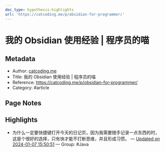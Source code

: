 ```yaml
---
doc_type: hypothesis-highlights
url: 'https://catcoding.me/p/obsidian-for-programmer/'
---
```


# 我的 Obsidian 使用经验 | 程序员的喵

## Metadata
- Author: [catcoding.me]()
- Title: 我的 Obsidian 使用经验 | 程序员的喵
- Reference: https://catcoding.me/p/obsidian-for-programmer/
- Category: #article

## Page Notes
## Highlights
- 为什么一定要快捷键打开今天的日记页，因为我需要随手记录一点东西的时，这是个很好的选择，只有快才能不打断思维，并且形成习惯。 — [Updated on 2024-01-07 15:50:51](https://hyp.is/elWCtq0xEe672A9WtCO6ag/catcoding.me/p/obsidian-for-programmer/) — Group: #Java



